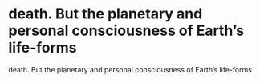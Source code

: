 # death. But the planetary and personal consciousness of Earth’s life-forms

death. But the planetary and personal consciousness of Earth’s life-forms